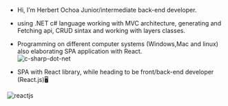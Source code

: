 -  Hi, I’m Herbert Ochoa Junior/intermediate back-end developer.
-  using .NET c# language working with MVC architecture, generating and Fetching api, CRUD sintax and working with layers classes. 
-  Programming on different computer systems (Windows,Mac and linux) also elaborating SPA application with React.   
![c-sharp-dot-net](https://user-images.githubusercontent.com/30585588/210034490-c5f94f4e-ac5c-483b-8fb8-970e75dd0259.png)


 - SPA with React library, while heading to be front/back-end developer (React.js)🖥️
 
 ![reactjs](https://user-images.githubusercontent.com/30585588/210034657-5296cd62-d612-489d-ad33-b22209191f94.png)
